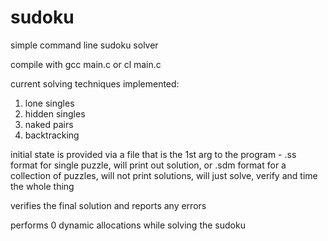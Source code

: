 # sudoku
simple command line sudoku solver

compile with gcc main.c or cl main.c

current solving techniques implemented:

1. lone singles
2. hidden singles
4. naked pairs
3. backtracking

initial state is provided via a file that is the 1st arg to the program - .ss format for single puzzle, will print out solution, or .sdm format for a collection of puzzles, will not print solutions, will just solve, verify and time the whole thing

verifies the final solution and reports any errors

performs 0 dynamic allocations while solving the sudoku
